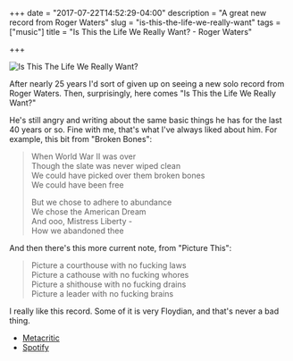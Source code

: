 +++
date = "2017-07-22T14:52:29-04:00"
description = "A great new record from Roger Waters"
slug = "is-this-the-life-we-really-want"
tags = ["music"]
title = "Is This the Life We Really Want? - Roger Waters"

+++

![Is This The Life We Really Want?](/img/2017/roger-waters.jpg)

After nearly 25 years I'd sort of given up on seeing a new solo record from Roger Waters. Then, surprisingly, here comes "Is This the Life We Really Want?" 

He's still angry and writing about the same basic things he has for the last 40 years or so. Fine with me, that's what I've always liked about him. For example, this bit from "Broken Bones":

> When World War II was over  
> Though the slate was never wiped clean  
> We could have picked over them broken bones  
> We could have been free  
>   
> But we chose to adhere to abundance  
> We chose the American Dream  
> And ooo, Mistress Liberty -  
> How we abandoned thee  

And then there's this more current note, from "Picture This":

> Picture a courthouse with no fucking laws  
> Picture a cathouse with no fucking whores  
> Picture a shithouse with no fucking drains  
> Picture a leader with no fucking brains

I really like this record. Some of it is very Floydian, and that's never a bad thing.

- [Metacritic](http://www.metacritic.com/music/is-this-the-life-we-really-want/roger-waters)
- [Spotify](https://open.spotify.com/album/2XhQwji1ixgjca0XzkiTek)




